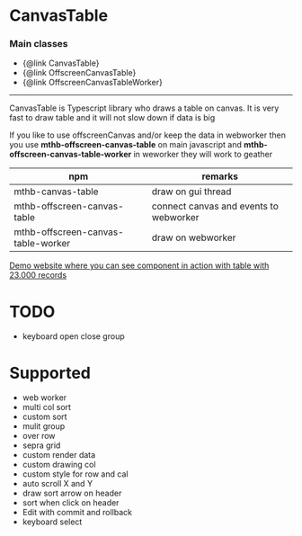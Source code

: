 # CanvasTable

### Main classes
<ul>
    <li>{@link CanvasTable}</li>
    <li>{@link OffscreenCanvasTable}</li>
    <li>{@link OffscreenCanvasTableWorker}</li>
</ul>

<hr/>


CanvasTable is Typescript library who draws a table on canvas. It is very fast to draw table and it will not slow down if data is big

If you like to use offscreenCanvas and/or keep the data in webworker then you use **mthb-offscreen-canvas-table** on main javascript and **mthb-offscreen-canvas-table-worker** in weworker they will work to geather


| npm | remarks |
| ---- | -------- |
| mthb-canvas-table | draw on gui thread |
| mthb-offscreen-canvas-table | connect canvas and events to webworker |
| mthb-offscreen-canvas-table-worker | draw on webworker |

[Demo website where you can see component in action with table with 23.000 records](https://magni.strumpur.net/CanvasTable)
# TODO
* keyboard open close group

# Supported
* web worker
* multi col sort
* custom sort
* mulit group
* over row
* sepra grid
* custom render data
* custom drawing col
* custom style for row and cal
* auto scroll X and Y
* draw sort arrow on header 
* sort when click on header
* Edit with commit and rollback
* keyboard select 
